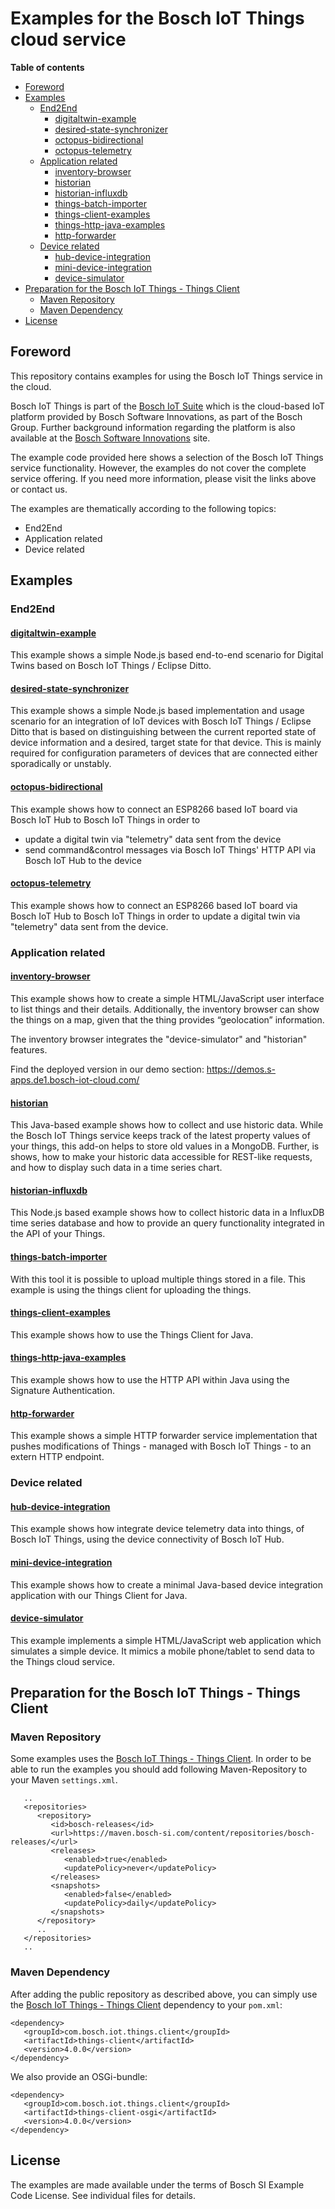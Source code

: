 # Examples for the Bosch IoT Things cloud service

**Table of contents**

- [Foreword](#foreword)
- [Examples](#examples)
    - [End2End](#end2end)
        - [digitaltwin-example](#digitaltwin-example)
        - [desired-state-synchronizer](#desired-state-synchronizer)
        - [octopus-bidirectional](#octopus-bidirectional)
        - [octopus-telemetry](#octopus-telemetry)
    - [Application related](#Application-related)
        - [inventory-browser](#inventory-browser)
        - [historian](#historian)
        - [historian-influxdb](#historian-influxdb)
        - [things-batch-importer](#things-batch-importer)
        - [things-client-examples](#things-client-examples)
        - [things-http-java-examples](#things-http-java-examples)
        - [http-forwarder](#http-forwarder)
    - [Device related](#Device-related)
        - [hub-device-integration](#hub-device-integration)
        - [mini-device-integration](#mini-device-integration)
        - [device-simulator](#device-simulator)
- [Preparation for the Bosch IoT Things - Things Client](#Preparation-for-the-Bosch-IoT-Things-\--Things-Client)
    - [Maven Repository](#Maven-Repository)
    - [Maven Dependency](#Maven-Dependency)
- [License](#License)

## Foreword

This repository contains examples for using the Bosch IoT Things service in the cloud.

Bosch IoT Things is part of the [Bosch IoT Suite](https://www.bosch-iot-suite.com) which is the cloud-based IoT platform provided by Bosch Software Innovations, as part of the Bosch Group.
Further background information regarding the platform is also available at the [Bosch Software Innovations](https://www.bosch-si.com/corporate/home/homepage.html) site.

The example code provided here shows a selection of the Bosch IoT Things service functionality. However, the examples do not cover the complete service offering. If you need more information, please visit the links above or contact us.

The examples are thematically according to the following topics:
- End2End
- Application related
- Device related

## Examples

### End2End

#### [digitaltwin-example](digitaltwin-example/)

This example shows a simple Node.js based end-to-end scenario for Digital Twins based on Bosch IoT Things / Eclipse Ditto.

#### [desired-state-synchronizer](desired-state-synchronizer/)

This example shows a simple Node.js based implementation and usage scenario for an integration of IoT devices with Bosch IoT Things / Eclipse Ditto that is based on distinguishing between the current reported state of device information and a desired, target state for that device. This is mainly required for configuration parameters of devices that are connected either sporadically or unstably.

#### [octopus-bidirectional](octopus-bidirectional/)

This example shows how to connect an ESP8266 based IoT board via Bosch IoT Hub to Bosch IoT Things in order to 
* update a digital twin via "telemetry" data sent from the device
* send command&control messages via Bosch IoT Things' HTTP API via Bosch IoT Hub to the device

#### [octopus-telemetry](octopus-telemetry/)

This example shows how to connect an ESP8266 based IoT board via Bosch IoT Hub to Bosch IoT Things in order to update 
a digital twin via "telemetry" data sent from the device.


### Application related

#### [inventory-browser](inventory-browser/)

This example shows how to create a simple HTML/JavaScript user interface to list things and their details. Additionally, the inventory browser can show the things on a map, given that the thing provides “geolocation” information.

The inventory browser integrates the "device-simulator" and "historian" features.

Find the deployed version in our demo section: https://demos.s-apps.de1.bosch-iot-cloud.com/

#### [historian](historian/)

This Java-based example shows how to collect and use historic data. While the Bosch IoT Things service keeps track of the latest property values of your things, this add-on helps to store old values in a MongoDB.
Further, is shows, how to make your historic data accessible for REST-like requests, and how to display such data in a time series chart.

#### [historian-influxdb](historian-influxdb/)

This Node.js based example shows how to collect historic data in a InfluxDB time series database and how to provide an query functionality integrated in the API of your Things.

#### [things-batch-importer](things-batch-importer/)

With this tool it is possible to upload multiple things stored in a file. This example is using the things client for uploading the things.

#### [things-client-examples](things-client-examples/)

This example shows how to use the Things Client for Java.

#### [things-http-java-examples](things-http-java-examples/)

This example shows how to use the HTTP API within Java using the Signature Authentication.

#### [http-forwarder](http-forwarder/)

This example shows a simple HTTP forwarder service implementation that pushes modifications of Things - managed with Bosch IoT Things - to an extern HTTP endpoint.

### Device related

#### [hub-device-integration](hub-device-integration/)

This example shows how integrate device telemetry data into things, of Bosch IoT Things, using the device connectivity of Bosch IoT Hub.

#### [mini-device-integration](mini-device-integration/)

This example shows how to create a minimal Java-based device integration application with our Things Client for Java.

#### [device-simulator](device-simulator/)

This example implements a simple HTML/JavaScript web application which simulates a simple device. It mimics a mobile phone/tablet to send data to the Things cloud service.


## Preparation for the Bosch IoT Things - Things Client

### Maven Repository

Some examples uses the [Bosch IoT Things - Things Client](https://things.eu-1.bosch-iot-suite.com/dokuwiki/doku.php?id=dev_guide:java_api:start). In order to be able to run the examples you should add following Maven-Repository to your Maven `settings.xml`.

```
   ..
   <repositories>
      <repository>
         <id>bosch-releases</id>
         <url>https://maven.bosch-si.com/content/repositories/bosch-releases/</url>
         <releases>
            <enabled>true</enabled>
            <updatePolicy>never</updatePolicy>
         </releases>
         <snapshots>
            <enabled>false</enabled>
            <updatePolicy>daily</updatePolicy>
         </snapshots>
      </repository>
      ..
   </repositories>
   ..
```

### Maven Dependency

After adding the public repository as described above, you can simply use the [Bosch IoT Things - Things Client](https://things.eu-1.bosch-iot-suite.com/dokuwiki/doku.php?id=dev_guide:java_api:start) dependency to your `pom.xml`:

```
<dependency>
   <groupId>com.bosch.iot.things.client</groupId>
   <artifactId>things-client</artifactId>
   <version>4.0.0</version>
</dependency>
```

We also provide an OSGi-bundle:

```
<dependency>
   <groupId>com.bosch.iot.things.client</groupId>
   <artifactId>things-client-osgi</artifactId>
   <version>4.0.0</version>
</dependency>
```
## License

The examples are made available under the terms of Bosch SI Example Code License. See individual files for details.
